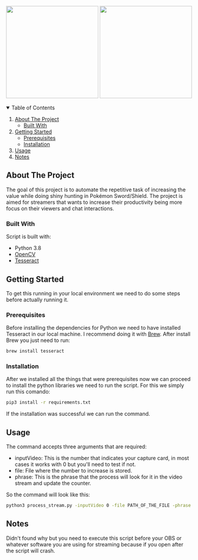 <!-- PROJECT LOGO -->
<p align="center">
  <img width="250" src="https://www.jing.fm/clipimg/full/357-3579864_pokemon-sword-shield-logo.png" />
  <img width="250" src="https://cdn3.iconfinder.com/data/icons/popular-services-brands-vol-2/512/twitch-512.png" />
</p>

<!-- TABLE OF CONTENTS -->
<details open="open">
  <summary>Table of Contents</summary>
  <ol>
    <li>
      <a href="#about-the-project">About The Project</a>
      <ul>
        <li><a href="#built-with">Built With</a></li>
      </ul>
    </li>
    <li>
      <a href="#getting-started">Getting Started</a>
      <ul>
        <li><a href="#prerequisites">Prerequisites</a></li>
        <li><a href="#installation">Installation</a></li>
      </ul>
    </li>
    <li><a href="#usage">Usage</a></li>
    <li><a href="#notes">Notes</a></li>
  </ol>
</details>

<!-- ABOUT THE PROJECT -->
## About The Project

The goal of this project is to automate the repetitive task of increasing the value while doing shiny hunting in Pokémon Sword/Shield. The project is aimed for streamers that wants to increase their productivity being more focus on their viewers and chat interactions.

### Built With

Script is built with:
* Python 3.8
* [OpenCV](https://opencv.org/)
* [Tesseract](https://github.com/tesseract-ocr/tesseract)

<!-- GETTING STARTED -->
## Getting Started

To get this running in your local environment we need to do some steps before actually running it.

### Prerequisites

Before installing the dependencies for Python we need to have installed Tesseract in our local machine. I recommend doing it with [Brew](https://brew.sh). After install Brew you just need to run:

```bash
brew install tesseract
```

### Installation

After we installed all the things that were prerequisites now we can proceed to install the python libraries we need to run the script. For this we simply run this comando:

```bash
pip3 install -r requirements.txt
```

If the installation was successful we can run the command.

<!-- USAGE EXAMPLES -->
## Usage

The command accepts three arguments that are required:
* inputVideo: This is the number that indicates your capture card, in most cases it works with 0 but you'll need to test if not.
* file: File where the number to increase is stored.
* phrase: This is the phrase that the process will look for it in the video stream and update the counter.

So the command will look like this:
```bash
python3 process_stream.py -inputVideo 0 -file PATH_OF_THE_FILE -phrase "PHRASE_TO_SEARCH"
```

## Notes

Didn't found why but you need to execute this script before your OBS or whatever software you are using for streaming because if you open after the script will crash.

